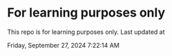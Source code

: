 # For learning purposes only
This repo is for learning purposes only.
Last updated at

Friday, September 27, 2024 7:22:14 AM

